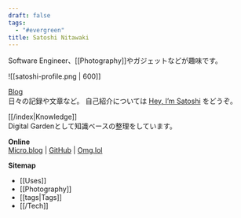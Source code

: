 ```yaml
---
draft: false
tags:
  - "#evergreen"
title: Satoshi Nitawaki
---
```

Software Engineer、[[Photography]]やガジェットなどが趣味です。

![[satoshi-profile.png | 600]]

[Blog](https://www.nitaking.dev)  <br />
日々の記録や文章など。
自己紹介については [Hey, I’m Satoshi](https://www.nitaking.dev/about/) をどうぞ。

[[/index|Knowledge]] <br />
Digital Gardenとして知識ベースの整理をしています。

**Online** <br />
[Micro.blog](https://nitaking.micro.blog/) | [GitHub](https://github.com/nitaking) | [Omg.lol](https://nitaking.omg.lol/ )

**Sitemap** <br />
- [[Uses]]
- [[Photography]]
- [[tags|Tags]]
- [[/Tech]]

